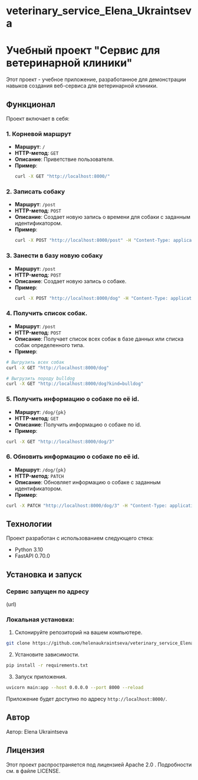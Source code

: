 # veterinary_service_Elena_Ukraintseva
# Учебный проект "Сервис для ветеринарной клиники"

Этот проект - учебное приложение, разработанное для демонстрации навыков создания веб-сервиса для ветеринарной клиники.

## Функционал

Проект включает в себя:  
### 1. Корневой маршрут

- **Маршрут**: `/`
- **HTTP-метод**: `GET`
- **Описание**: Приветствие пользователя.
- **Пример**: 
  ```bash
  curl -X GET "http://localhost:8000/"
  ```  
  
### 2. Записать собаку

- **Маршрут**: `/post`
- **HTTP-метод**: `POST`
- **Описание**: Создает новую запись о времени для собаки с заданным идентификатором.
- **Пример**: 
  ```bash
  curl -X POST "http://localhost:8000/post" -H "Content-Type: application/json" -d '{"dog_id": 2}'
  ```  

### 3. Занести в базу новую собаку

- **Маршрут**: `/post`
- **HTTP-метод**: `POST`
- **Описание**: Создает новую запись о собаке.
- **Пример**: 
  ```bash
  curl -X POST "http://localhost:8000/dog" -H "Content-Type: application/json" -d '{"name": "Барбос", "pk": 7, "kind": "terrier"}'
  ```  
### 4. Получить список собак.

- **Маршрут**: `/post`
- **HTTP-метод**: `POST`
- **Описание**: Получает список всех собак в базе данных или списка собак определенного типа.
- **Пример**: 
```bash
# Выгрузить всех собак
curl -X GET "http://localhost:8000/dog"

# Выгрузить породу bulldog
curl -X GET "http://localhost:8000/dog?kind=bulldog"
```  
### 5. Получить информацию о собаке по её id.

- **Маршрут**: `/dog/{pk}`
- **HTTP-метод**: `GET`
- **Описание**: Получить информацию о собаке по id.
- **Пример**: 
```bash
curl -X GET "http://localhost:8000/dog/3"
```  
### 6. Обновить информацию о собаке по её id.

- **Маршрут**: `/dog/{pk}`
- **HTTP-метод**: `PATCH`
- **Описание**: Обновляет информацию о собаке с заданным идентификатором.
- **Пример**: 
```bash
curl -X PATCH "http://localhost:8000/dog/3" -H "Content-Type: application/json" -d '{"name": "Рекс2.0", "kind": "terrier"}'

```    
 

## Технологии

Проект разработан с использованием следующего стека:

- Python 3.10
-  FastAPI 0.70.0

## Установка и запуск  

### Сервис запущен по адресу  
(url)
### Локальная установка:  

1. Склонируйте репозиторий на вашем компьютере.  
```bash
git clone https://github.com/helenaukraintseva/veterinary_service_Elena_Ukraintseva.git
```
2. Установите зависимости.  
```bash
pip install -r requirements.txt 
```  
3. Запуск приложения.  
```bash
uvicorn main:app --host 0.0.0.0 --port 8000 --reload
```  



Приложение будет доступно по адресу ``http://localhost:8000/``.

## Автор

Автор: Elena Ukraintseva


## Лицензия
Этот проект распространяется под лицензией Apache 2.0 . Подробности см. в файле LICENSE.
